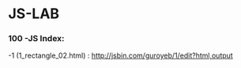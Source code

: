 # JS-LAB
### 100 -JS Index:
 -1 (1_rectangle_02.html) : http://jsbin.com/guroyeb/1/edit?html,output
